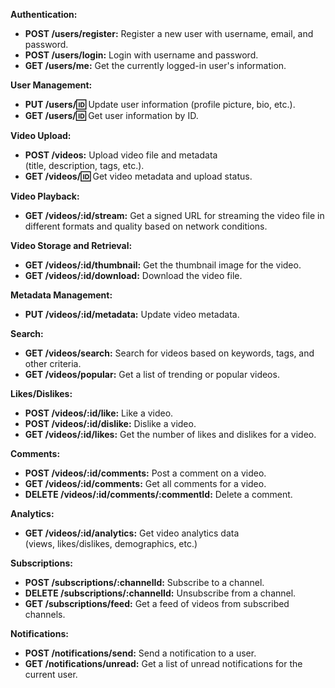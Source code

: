 **Authentication:**

- **POST /users/register:** Register a new user with username, email, and password.
- **POST /users/login:** Login with username and password.
- **GET /users/me:** Get the currently logged-in user's information.

**User Management:**

- **PUT /users/:id:** Update user information (profile picture, bio, etc.).
- **GET /users/:id:** Get user information by ID.

**Video Upload:**

- **POST /videos:** Upload video file and metadata (title, description, tags, etc.).
- **GET /videos/:id:** Get video metadata and upload status.

**Video Playback:**

- **GET /videos/:id/stream:** Get a signed URL for streaming the video file in different formats and quality based on network conditions.

**Video Storage and Retrieval:**

- **GET /videos/:id/thumbnail:** Get the thumbnail image for the video.
- **GET /videos/:id/download:** Download the video file.

**Metadata Management:**

- **PUT /videos/:id/metadata:** Update video metadata.

**Search:**

- **GET /videos/search:** Search for videos based on keywords, tags, and other criteria.
- **GET /videos/popular:** Get a list of trending or popular videos.

**Likes/Dislikes:**

- **POST /videos/:id/like:** Like a video.
- **POST /videos/:id/dislike:** Dislike a video.
- **GET /videos/:id/likes:** Get the number of likes and dislikes for a video.

**Comments:**

- **POST /videos/:id/comments:** Post a comment on a video.
- **GET /videos/:id/comments:** Get all comments for a video.
- **DELETE /videos/:id/comments/:commentId:** Delete a comment.

**Analytics:**

- **GET /videos/:id/analytics:** Get video analytics data (views, likes/dislikes, demographics, etc.)

**Subscriptions:**

- **POST /subscriptions/:channelId:** Subscribe to a channel.
- **DELETE /subscriptions/:channelId:** Unsubscribe from a channel.
- **GET /subscriptions/feed:** Get a feed of videos from subscribed channels.

**Notifications:**

- **POST /notifications/send:** Send a notification to a user.
- **GET /notifications/unread:** Get a list of unread notifications for the current user.
